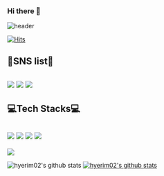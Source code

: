 ### Hi there 👋

![header](https://capsule-render.vercel.app/api?type=waving&height=200&section=header&fontSize=50&text=Welcome%20&desc=hyerim's%20Github%20profile&fontAlignY=30&descAlignY=50&descAlign=60&color=gradient&customColorList=2)    


[![Hits](https://hits.seeyoufarm.com/api/count/incr/badge.svg?url=https%3A%2F%2Fgithub.com%2Fhyerim02%2Fhit-counter&count_bg=%233D67C8&title_bg=%230BDBEA&icon=&icon_color=%233D67C8&title=hits&edge_flat=false)](https://hits.seeyoufarm.com)

## 💙SNS list💙   

## <a href="https://rimint02.tistory.com/" target="_blank"><img src="https://img.shields.io/badge/Tistory-000000?style=flat-square&logo=Tistory&logoColor=white"/></a> <a href="https://www.instagram.com/rrrim_dim/" target="_blank"><img src="https://img.shields.io/badge/instagram-E4405F?style=flat-square&logo=instagram&logoColor=white"/></a> <a href="" target="_blank"><img src="https://img.shields.io/badge/phl0218@naver.com-03C75A?style=flat-square&logo=phl0218@naver.com&logoColor=white"/></a>   

## 💻Tech Stacks💻  

## <img src="https://img.shields.io/badge/R-276DC3?style=for-the-badge&logo=github&logoColor=white"> <img src="https://img.shields.io/badge/python-3776AB?style=for-the-badge&logo=github&logoColor=white"> <img src="https://img.shields.io/badge/mysql-4479A1?style=for-the-badge&logo=mysql&logoColor=white"> <img src="https://img.shields.io/badge/github-181717?style=for-the-badge&logo=github&logoColor=white">   
<a href="" target="_blank"><img src="https://img.shields.io/badge/SPSS-40AEF0?style=flat-square&logo=SPSS&logoColor=white"/></a>


![hyerim02's github stats](https://github-readme-stats.vercel.app/api?username=hyerim02&show_icons=true)
[![hyerim02's github stats](https://github-readme-stats.vercel.app/api/top-langs/?username=hyerim02&show_icons=true&hide_border=true&title_color=004386&icon_color=004386&layout=compact)](https://github.com/hyerim02)
